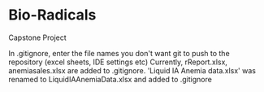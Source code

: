 # Bio-Radicals
Capstone Project

In .gitignore, enter the file names you don't want git to push to the repository (excel sheets, IDE settings etc)
Currently, rReport.xlsx, anemiasales.xlsx are added to .gitignore.
'Liquid IA Anemia data.xlsx' was renamed to LiquidIAAnemiaData.xlsx and added to .gitignore
